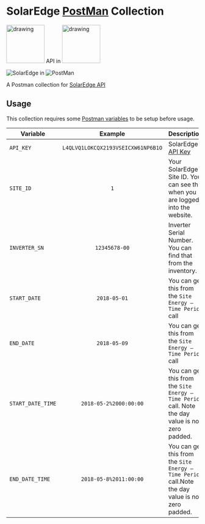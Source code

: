 # SolarEdge [PostMan](https://www.getpostman.com) Collection


<img src="https://www.solaredge.com/sites/default/files/logo.svg" alt="drawing" style="width: 100px;"/> API in 
<img src="https://www.getpostman.com/img/v2/logo-white.svg" alt="drawing" style="width: 100px;"/>

![SolarEdge](https://www.solaredge.com/sites/default/files/logo.svg) in ![PostMan](https://www.getpostman.com/img/v2/logo-white.svg) 


A Postman collection for [SolarEdge API](https://www.solaredge.com/sites/default/files/se_monitoring_api.pdf)


## Usage

This collection requires some [Postman variables](http://blog.getpostman.com/2014/02/20/using-variables-inside-postman-and-collection-runner/) to be setup before usage.


| Variable  |  Example | Description  |
|---|:-:|---|
| `API_KEY`  | `L4QLVQ1LOKCQX2193VSEICXW61NP6B1O` | SolarEdge [API Key](https://vimeo.com/253055015)  |
| `SITE_ID`  | `1` | Your SolarEdge Site ID. You can see this when you are logged into the website.  |
| `INVERTER_SN`  | `12345678-00`  | Inverter Serial Number. You can find that from the inventory.  |
| `START_DATE`  | `2018-05-01` | You can get this from the `Site Energy – Time Period` call  |
| `END_DATE` | `2018-05-09` | You can get this from the `Site Energy – Time Period` call  |
| `START_DATE_TIME`  | `2018-05-2%2000:00:00` | You can get this from the `Site Energy – Time Period` call. Note the day value is not zero padded.  |
| `END_DATE_TIME` | `2018-05-8%2011:00:00` | You can get this from the `Site Energy – Time Period` call.Note the day value is not zero padded.  |
